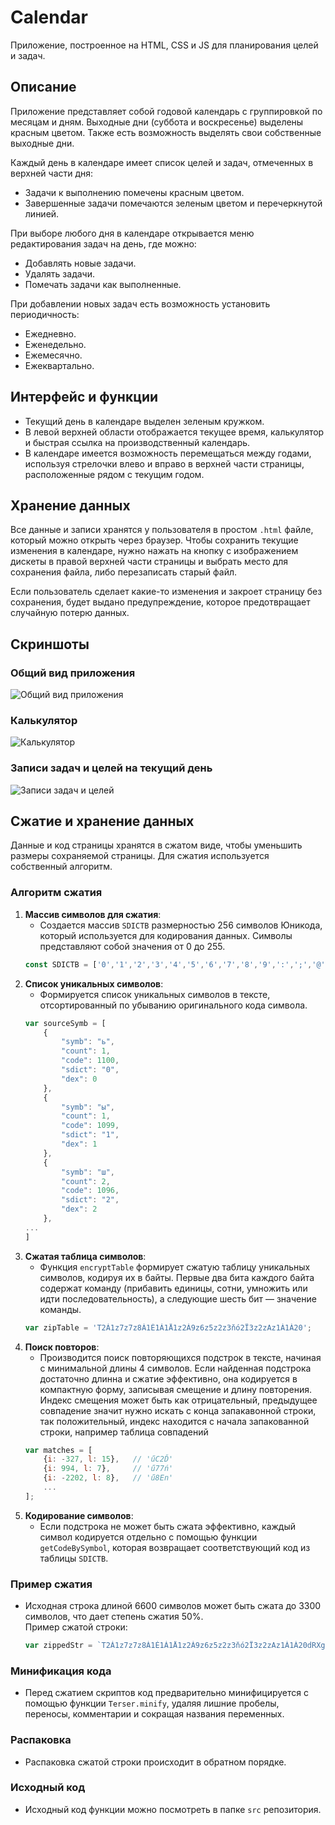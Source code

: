 # Calendar
Приложение, построенное на HTML, CSS и JS для планирования целей и задач.

## Описание
Приложение представляет собой годовой календарь с группировкой по месяцам и дням. Выходные дни (суббота и воскресенье) выделены красным цветом. Также есть возможность выделять свои собственные выходные дни.

Каждый день в календаре имеет список целей и задач, отмеченных в верхней части дня:
- Задачи к выполнению помечены красным цветом.
- Завершенные задачи помечаются зеленым цветом и перечеркнутой линией.

При выборе любого дня в календаре открывается меню редактирования задач на день, где можно:
- Добавлять новые задачи.
- Удалять задачи.
- Помечать задачи как выполненные.

При добавлении новых задач есть возможность установить периодичность:
- Ежедневно.
- Еженедельно.
- Ежемесячно.
- Ежеквартально.

## Интерфейс и функции
- Текущий день в календаре выделен зеленым кружком.
- В левой верхней области отображается текущее время, калькулятор и быстрая ссылка на производственный календарь.
- В календаре имеется возможность перемещаться между годами, используя стрелочки влево и вправо в верхней части страницы, расположенные рядом с текущим годом.

## Хранение данных
Все данные и записи хранятся у пользователя в простом `.html` файле, который можно открыть через браузер. Чтобы сохранить текущие изменения в календаре, нужно нажать на кнопку с изображением дискеты в правой верхней части страницы и выбрать место для сохранения файла, либо перезаписать старый файл.

Если пользователь сделает какие-то изменения и закроет страницу без сохранения, будет выдано предупреждение, которое предотвращает случайную потерю данных.

## Скриншоты
### Общий вид приложения
![Общий вид приложения](misc/view.png)

### Калькулятор
![Калькулятор](misc/calc.png)

### Записи задач и целей на текущий день
![Записи задач и целей](misc/day.png)

## Сжатие и хранение данных

Данные и код страницы хранятся в сжатом виде, чтобы уменьшить размеры сохраняемой страницы. Для сжатия используется собственный алгоритм.

### Алгоритм сжатия

1. **Массив символов для сжатия**:
   - Создается массив `SDICTB` размерностью 256 символов Юникода, который используется для кодирования данных. Символы представляют собой значения от 0 до 255.
    ```js
    const SDICTB = ['0','1','2','3','4','5','6','7','8','9',':',';','@','A','B','C','D','E','F','G','H','I','J','K','L','M','N','O','P','Q','R','S','T','U','V','W','X','Y','Z','[','a','b','c','d','e','f','g','h','i','j','k','l','m','n','o','p','q','r','s','t','u','v','w','x','y','z','À','Á','Â','Ã','Ä','Å','Æ','Ç','È','É','Ê','Ë','Ì','Í','Î','Ï','Ð','Ñ','Ò','Ó','Ô','Õ','Ö','Ø','Ù','Ú','Û','Ü','Ý','Þ','ß','à','á','â','ã','ä','å','æ','ç','è','é','ê','ë','ì','í','î','ï','ð','ñ','ò','ó','ô','õ','ö','÷','ø','ù','ú','û','ü','ý','þ','ÿ','Ā','ā','Ă','ă','Ą','ą','Ć','ć','Ĉ','ĉ','Ċ','ċ','Č','č','Ď','ď','Đ','đ','Ē','ē','Ĕ','ĕ','Ė','ė','Ę','ę','Ě','ě','Ĝ','ĝ','Ğ','ğ','Ġ','ġ','Ģ','ģ','Ĥ','ĥ','Ħ','ħ','Ĩ','ĩ','Ī','ī','Ĭ','ĭ','Į','į','İ','Ĳ','ĳ','Ĵ','ĵ','Ķ','ķ','ĸ','Ĺ','ĺ','Ļ','ļ','Ľ','ľ','Ŀ','ŀ','Ł','ł','Ń','ń','Ņ','ņ','Ň','ň','ŉ','Ŋ','ŋ','Ō','ō','Ŏ','ŏ','Ő','ő','Œ','œ','Ŕ','ŕ','Ŗ','ŗ','Ř','ř','Ś','ś','Ŝ','ŝ','Ş','ş','Š','š','Ţ','ţ','Ť','ť','Ŧ','ŧ','Ũ','ũ','Ū','ū','Ŭ','ŭ','Ů','ů','Ű','ű','Ų','ų','Ŵ','ŵ','Ŷ','ŷ','Ÿ','Ź','ź','Ż','ż','Ž','ž','ſ'];
    ```
2. **Список уникальных символов**:
   - Формируется список уникальных символов в тексте, отсортированный по убыванию оригинального кода символа.
    ```js
    var sourceSymb = [
        {
            "symb": "ь",
            "count": 1,
            "code": 1100,
            "sdict": "0",
            "dex": 0
        },
        {
            "symb": "ы",
            "count": 1,
            "code": 1099,
            "sdict": "1",
            "dex": 1
        },
        {
            "symb": "ш",
            "count": 2,
            "code": 1096,
            "sdict": "2",
            "dex": 2
        },
    ...
    ]
    ```
3. **Сжатая таблица символов**:
   - Функция `encryptTable` формирует сжатую таблицу уникальных символов, кодируя их в байты. Первые два бита каждого байта содержат команду (прибавить единицы, сотни, умножить или идти последовательность), а следующие шесть бит — значение команды.
    ```js
    var zipTable = 'T2Á1z7z7z8Á1É1Á1Å1z2À9z6z5z2z3ňó2Ï3z2zAz1À1À20';
    ```
4. **Поиск повторов**:
   - Производится поиск повторяющихся подстрок в тексте, начиная с минимальной длины 4 символов. Если найденная подстрока достаточно длинна и сжатие эффективно, она кодируется в компактную форму, записывая смещение и длину повторения.  
    Индекс смещения может быть как отрицательный, предыдущее совпадение значит нужно искать с конца запакавонной строки, так положительный, индекс находится с начала запакованной строки, например таблица совпадений
    ```js
    var matches = [
        {i: -327, l: 15},   // 'űC2Ď'
        {i: 994, l: 7},     // 'ű77ń'
        {i: -2202, l: 8},   // 'ű8En'
        ...
    ];
    ```
1. **Кодирование символов**:
   - Если подстрока не может быть сжата эффективно, каждый символ кодируется отдельно с помощью функции `getCodeBySymbol`, которая возвращает соответствующий код из таблицы `SDICTB`.

### Пример сжатия

- Исходная строка длиной 6600 символов может быть сжата до 3300 символов, что дает степень сжатия 50%.  
  Пример сжатой строки:
    ```js
    var zippedStr = `T2Á1z7z7z8Á1É1Á1Å1z2À9z6z5z2z3ňó2Ï3z2zAz1À1À20dRXgSaWXÊSÉNQiUÎUÆarÌÌÆliÆTkrŰ@0adÊÍSMMÌTSUaXcÌÍrSOVeWdÎSÉUeSRUXÎgWXTWZeÄZWcÊÌJ2CHAIÍÎKE87IGC@0:9Î8E7EFI:IÎ6579AIÌÉtŰ4LXÆUrlkÆarÃtdWUÊXrÃtXsSÄZeXcSbtXÇÇŰ6HireÄaXfePndÊSlXkÉtadÊÅÂrriŰUăEF6AID4E;1BÎ6C;G9@ÎGÎC639F:9BŰ6ŦEÌŰ5ĠÃrraÉariÆUÄVRTbÊiÉteZTeÎadÊiqqxrrÀÉaÈrÂvÁjiŰClÁÉaÇrÂÃÃÈÊÂÁwjŰEðÂŰ4xxzŰ7îŰ5ÎÊiqÃÉÉhUei[ű51JtiqÃtiÅÅÉaÇÇű811aÉLLű61ąlUÄUeQeUTeÊÉÄYiVÊÊÊSÆXÉrqÊNTOYhumŰ5ãÄdUWYobiUoWfeÊSÉÆgWfeuSÆTfagSuelXkÆfePuXLÉÉÉÆXkLŰ4ÅWrerqiÄdaXfÊÊSrqSÄfePrreÉÉÄŰ4ĵtadÊiÉNdWUÊUrTÇÂtUű:1cUű81yZűA1ÐUű61íZqqzrrÂyŰ6ÅdrÂÇÊÀËZqqÁÉÆfŰ7OÉÆgrXÊSÄTRhŰ6áÊUÇÂÆUÇÂÇdÉÉÆcŰFrÇdŰ6vÇfÉÆÍÃÉtcrcqrÃpcuaű71bÇcÆaÇraŰ;ìcÆcÇgÉÆUÇrdÇfLű62įÇrWÊZÉű72ķÎaLL`
    ```
### Минификация кода

- Перед сжатием скриптов код предварительно минифицируется с помощью функции `Terser.minify`, удаляя лишние пробелы, переносы, комментарии и сокращая названия переменных.

### Распаковка

- Распаковка сжатой строки происходит в обратном порядке.

### Исходный код

- Исходный код функции можно посмотреть в папке `src` репозитория.
